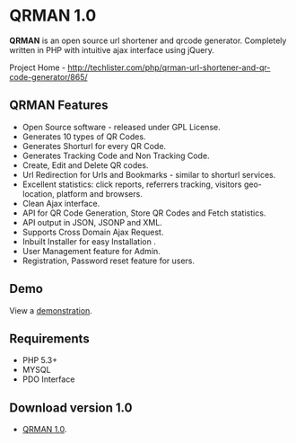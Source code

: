 QRMAN 1.0
==========

**QRMAN** is an open source url shortener and qrcode generator. Completely written in PHP with intuitive ajax interface using jQuery.

Project Home - <http://techlister.com/php/qrman-url-shortener-and-qr-code-generator/865/>

QRMAN Features
--------------
* Open Source software - released under GPL License.
* Generates 10 types of QR Codes.
* Generates Shorturl for every QR Code.
* Generates Tracking Code and Non Tracking Code.
* Create, Edit and Delete QR codes.
* Url Redirection for Urls and Bookmarks - similar to shorturl services.
* Excellent statistics: click reports, referrers tracking, visitors geo-location, platform and browsers.
* Clean Ajax interface.
* API for QR Code Generation, Store QR Codes and Fetch statistics.
* API output in JSON, JSONP and XML.
* Supports Cross Domain Ajax Request.
* Inbuilt Installer for easy Installation .
* User Management feature for Admin.
* Registration, Password reset feature for users.

Demo
----
View a [demonstration][demo].

Requirements
------------
* PHP 5.3+
* MYSQL
* PDO Interface

Download version 1.0
----------------------
* [QRMAN 1.0][download].

[demo]: https://qrman.techlister.com
[download]: http://techlister.com/php/qrman-url-shortener-and-qr-code-generator/865/
